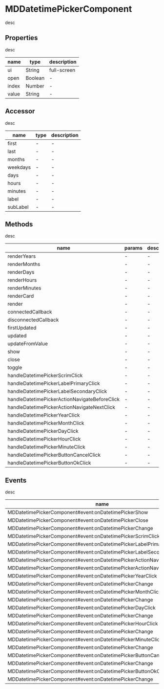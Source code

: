 # MDDatetimePickerComponent
desc 

## Properties
desc 

name|type|description
---|---|---
ui|String|full-screen
open|Boolean|-
index|Number|-
value|String|-

## Accessor
desc 

name|type|description
---|---|---
first|-|-
last|-|-
months|-|-
weekdays|-|-
days|-|-
hours|-|-
minutes|-|-
label|-|-
subLabel|-|-

## Methods
desc 

name|params|description
---|---|---
renderYears|-|-
renderMonths|-|-
renderDays|-|-
renderHours|-|-
renderMinutes|-|-
renderCard|-|-
render|-|-
connectedCallback|-|-
disconnectedCallback|-|-
firstUpdated|-|-
updated|-|-
updateFromValue|-|-
show|-|-
close|-|-
toggle|-|-
handleDatetimePickerScrimClick|-|-
handleDatetimePickerLabelPrimaryClick|-|-
handleDatetimePickerLabelSecondaryClick|-|-
handleDatetimePickerActionNavigateBeforeClick|-|-
handleDatetimePickerActionNavigateNextClick|-|-
handleDatetimePickerYearClick|-|-
handleDatetimePickerMonthClick|-|-
handleDatetimePickerDayClick|-|-
handleDatetimePickerHourClick|-|-
handleDatetimePickerMinuteClick|-|-
handleDatetimePickerButtonCancelClick|-|-
handleDatetimePickerButtonOkClick|-|-

## Events
desc 

name|params|description
---|---|---
MDDatetimePickerComponent#event:onDatetimePickerShow|-|-
MDDatetimePickerComponent#event:onDatetimePickerClose|-|-
MDDatetimePickerComponent#event:onDatetimePickerChange|-|-
MDDatetimePickerComponent#event:onDatetimePickerScrimClick|-|-
MDDatetimePickerComponent#event:onDatetimePickerLabelPrimaryClick|-|-
MDDatetimePickerComponent#event:onDatetimePickerLabelSecondaryClick|-|-
MDDatetimePickerComponent#event:onDatetimePickerActionNavigateBeforeClick|-|-
MDDatetimePickerComponent#event:onDatetimePickerActionNavigateNextClick|-|-
MDDatetimePickerComponent#event:onDatetimePickerYearClick|-|-
MDDatetimePickerComponent#event:onDatetimePickerChange|-|-
MDDatetimePickerComponent#event:onDatetimePickerMonthClick|-|-
MDDatetimePickerComponent#event:onDatetimePickerChange|-|-
MDDatetimePickerComponent#event:onDatetimePickerDayClick|-|-
MDDatetimePickerComponent#event:onDatetimePickerChange|-|-
MDDatetimePickerComponent#event:onDatetimePickerHourClick|-|-
MDDatetimePickerComponent#event:onDatetimePickerChange|-|-
MDDatetimePickerComponent#event:onDatetimePickerMinuteClick|-|-
MDDatetimePickerComponent#event:onDatetimePickerChange|-|-
MDDatetimePickerComponent#event:onDatetimePickerButtonCancelClick|-|-
MDDatetimePickerComponent#event:onDatetimePickerChange|-|-
MDDatetimePickerComponent#event:onDatetimePickerButtonOkClick|-|-
MDDatetimePickerComponent#event:onDatetimePickerChange|-|-


